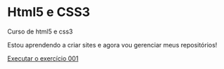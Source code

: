 # Html5 e CSS3
 Curso de html5 e css3

Estou aprendendo a criar sites e agora vou gerenciar meus repositórios!

<a href=" https://menezessergio.github.io/Html5-e-CSS3/aulas/ex001/index.html">Executar o exercício 001</a>
